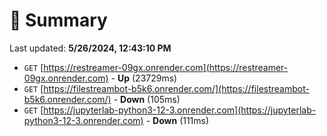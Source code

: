 # 📖 Summary
Last updated: **5/26/2024, 12:43:10 PM**

- `GET` [https://restreamer-09gx.onrender.com](https://restreamer-09gx.onrender.com) - **Up** (23729ms)
- `GET` [https://filestreambot-b5k6.onrender.com/](https://filestreambot-b5k6.onrender.com/) - **Down** (105ms)
- `GET` [https://jupyterlab-python3-12-3.onrender.com](https://jupyterlab-python3-12-3.onrender.com) - **Down** (111ms)
